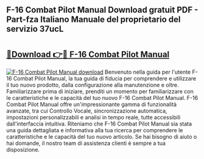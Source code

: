 ## F-16 Combat Pilot Manual Download gratuit PDF - Part-fza Italiano Manuale del proprietario del servizio 37ucL

# <h2><a href="http://dfd72d1.blite.top/?on=F-16+Combat+Pilot+Manual">🔗Download 👉🔴 F-16 Combat Pilot Manual</a></h2>

[![F-16 Combat Pilot Manual download](https://i.imgur.com/lujVjoI.png)](http://dfd72d1.blite.top/?on=F-16+Combat+Pilot+Manual)
Benvenuto nella guida per l'utente F-16 Combat Pilot Manual, la tua guida di fiducia per comprendere e utilizzare il tuo nuovo prodotto, dalla configurazione alla manutenzione e oltre. Familiarizzare prima di iniziare, prenditi un momento per familiarizzare con le caratteristiche e le capacità del tuo nuovo F-16 Combat Pilot Manual. F-16 Combat Pilot Manual offre un'impressionante gamma di funzionalità avanzate, tra cui Controllo Vocale, sincronizzazione automatica, impostazioni personalizzabili e analisi in tempo reale, tutte accessibili dall'interfaccia intuitiva. Riteniamo che F-16 Combat Pilot Manual sia stata una guida dettagliata e informativa alla tua ricerca per comprendere le caratteristiche e le capacità del tuo nuovo articolo. Se hai bisogno di aiuto o hai domande, il nostro team di assistenza clienti è sempre a tua disposizione.
